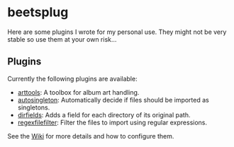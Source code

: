 # beetsplug

Here are some plugins I wrote for my personal use. They might not be very
stable so use them at your own risk...

## Plugins
Currently the following plugins are available:
* [arttools](https://github.com/mried/beetsplug/wiki/arttools): A toolbox for album art handling.
* [autosingleton](https://github.com/mried/beetsplug/wiki/autosingleton): Automatically decide if files should be imported as singletons.
* [dirfields](https://github.com/mried/beetsplug/wiki/dirfields): Adds a field for each directory of its original path.
* [regexfilefilter](https://github.com/mried/beetsplug/wiki/regexfilefilter): Filter the files to import using regular expressions.
 
See the [Wiki](https://github.com/mried/beetsplug/wiki) for more details and how to configure them.
